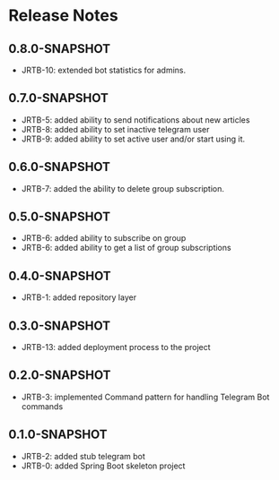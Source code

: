 # Release Notes

## 0.8.0-SNAPSHOT

*   JRTB-10: extended bot statistics for admins.

## 0.7.0-SNAPSHOT

*   JRTB-5: added ability to send notifications about new articles
*   JRTB-8: added ability to set inactive telegram user
*   JRTB-9: added ability to set active user and/or start using it.

## 0.6.0-SNAPSHOT

* JRTB-7: added the ability to delete group subscription.

## 0.5.0-SNAPSHOT

* JRTB-6: added ability to subscribe on group
* JRTB-6: added ability to get a list of group subscriptions

## 0.4.0-SNAPSHOT

* JRTB-1: added repository layer

## 0.3.0-SNAPSHOT

* JRTB-13: added deployment process to the project

## 0.2.0-SNAPSHOT

* JRTB-3: implemented Command pattern for handling Telegram Bot commands

## 0.1.0-SNAPSHOT

* JRTB-2: added stub telegram bot
* JRTB-0: added Spring Boot skeleton project
